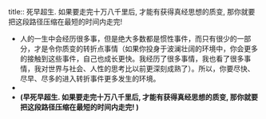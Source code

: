 title:: 死早超生. 如果要走完十万八千里后, 才能有获得真经思想的质变, 那你就要把这段路径压缩在最短的时间内走完!

- 人的一生中会经历很多事，但是绝大多数都是惯性事件，而只有很少的一部分，才是令你质变的转折点事情（如果你投身于波澜壮阔的环境中，你会更多的接触到这些事件，自己也成长更快。我经历了很多事情，我也看了很多事情，我对世界与社会、人性的思考比以前更深刻成熟了）。所以，你要尽快、尽早、尽多的进入转折事件更多发生的环境。
-
- **(早死早超生. 如果要走完十万八千里后, 才能有获得真经思想的质变, 那你就要把这段路径压缩在最短的时间内走完! )**